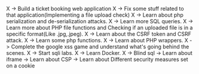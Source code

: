 X -> Build a ticket booking web application 
X -> Fix some stuff related to that application(Implementing a file upload check)
X -> Learn about php serialization and de-serialization attacks.
X -> Learn more SQL queries.
X -> Learn more about PHP file functions and Checking if an uploaded file is in a specific format(Like .jpg,.jpeg).
X -> Learn about the CSRF token and CSRF attack.
X -> Learn some php functions.
X -> Learn about PHP wrappers.
X -> Complete the google xss game and understand what's going behind the scenes.
X -> Start sqli labs.
X -> Learn Docker.
X -> Blind sql
-> Learn about iframe
-> Learn about CSP
-> Learn about Different security measures set on a cookie



